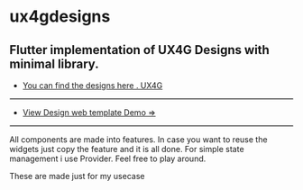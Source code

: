# ux4gdesigns
<h2>Flutter implementation of UX4G Designs with minimal library.</h2>

- [You can find the designs here . UX4G](https://www.ux4g.gov.in/guidelines-doc.php)
<hr style="border:1px solid #ccc;"/>

- [View Design web template Demo => ](https://ux4gdesigns.web.app/)
<hr style="border:1px solid #ccc;"/>
All components are made into features. In case you want to reuse the widgets just copy the feature and it is all done.
For simple state management i use Provider. Feel free to play around.

These are made just for my usecase
